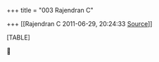 +++
title = "003 Rajendran C"

+++
[[Rajendran C	2011-06-29, 20:24:33 [Source](https://groups.google.com/g/bvparishat/c/iI4Z9Pzts5Y)]]



[TABLE]



